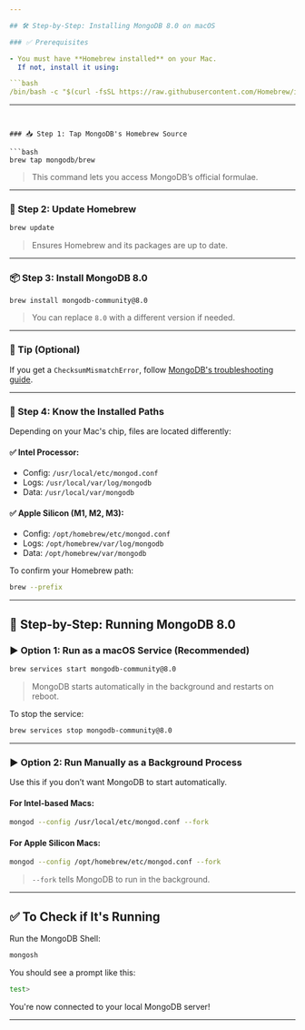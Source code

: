 ```yaml
---

## 🛠️ Step-by-Step: Installing MongoDB 8.0 on macOS

### ✅ Prerequisites

- You must have **Homebrew installed** on your Mac.
  If not, install it using:

```bash
/bin/bash -c "$(curl -fsSL https://raw.githubusercontent.com/Homebrew/install/HEAD/install.sh)"
```

---
```


### 📥 Step 1: Tap MongoDB's Homebrew Source

```bash
brew tap mongodb/brew
```

> This command lets you access MongoDB’s official formulae.

---

### 🔄 Step 2: Update Homebrew

```bash
brew update
```

> Ensures Homebrew and its packages are up to date.

---

### 📦 Step 3: Install MongoDB 8.0

```bash
brew install mongodb-community@8.0
```

> You can replace `8.0` with a different version if needed.

---

### 🧪 Tip (Optional)

If you get a `ChecksumMismatchError`, follow [MongoDB's troubleshooting guide](https://www.mongodb.com/docs/manual/tutorial/install-mongodb-on-os-x/#troubleshooting-checksummismatcherror).

---

### 📂 Step 4: Know the Installed Paths

Depending on your Mac's chip, files are located differently:

#### ✅ Intel Processor:

- Config: `/usr/local/etc/mongod.conf`
- Logs: `/usr/local/var/log/mongodb`
- Data: `/usr/local/var/mongodb`

#### ✅ Apple Silicon (M1, M2, M3):

- Config: `/opt/homebrew/etc/mongod.conf`
- Logs: `/opt/homebrew/var/log/mongodb`
- Data: `/opt/homebrew/var/mongodb`

To confirm your Homebrew path:

```bash
brew --prefix
```

---

## 🚀 Step-by-Step: Running MongoDB 8.0

### ▶️ Option 1: Run as a macOS Service (Recommended)

```bash
brew services start mongodb-community@8.0
```

> MongoDB starts automatically in the background and restarts on reboot.

To stop the service:

```bash
brew services stop mongodb-community@8.0
```

---

### ▶️ Option 2: Run Manually as a Background Process

Use this if you don’t want MongoDB to start automatically.

#### For Intel-based Macs:

```bash
mongod --config /usr/local/etc/mongod.conf --fork
```

#### For Apple Silicon Macs:

```bash
mongod --config /opt/homebrew/etc/mongod.conf --fork
```

> `--fork` tells MongoDB to run in the background.

---

## ✅ To Check if It's Running

Run the MongoDB Shell:

```bash
mongosh
```

You should see a prompt like this:

```bash
test>
```

You're now connected to your local MongoDB server!

---
